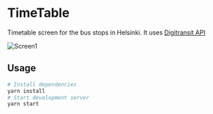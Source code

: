 # TimeTable

Timetable screen for the bus stops in Helsinki. It uses  [Digitransit API](https://digitransit.fi/en/developers/)

![Screen1](public/screen1.gif)

## Usage
```bash
# Install dependencies
yarn install
# Start development server
yarn start
```